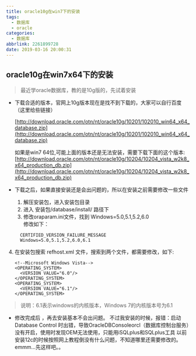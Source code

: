 ```yaml
---
title: oracle10g在win7下的安装
tags:
  - 数据库
  - oracle
categories:
  - 数据库
abbrlink: 2261899728
date: 2019-03-16 20:00:31
---
```

## oracle10g在win7x64下的安装
>最近学oracle数据库，教的是10g版的，先试着安装

<!-- more -->

* 下载合适的版本，官网上10g版本现在是找不到下载的，大家可以自行百度（这里给些链接）

  [http://download.oracle.com/otn/nt/oracle10g/10201/102010_win64_x64_database.zip](http://download.oracle.com/otn/nt/oracle10g/10201/102010_win64_x64_database.zip) 
  
  如果是win7 64位,可能上面的版本还是无法安装，需要下载下面的这个版本:  [http://download.oracle.com/otn/nt/oracle10g/10204/10204_vista_w2k8_x64_production_db.zip](http://download.oracle.com/otn/nt/oracle10g/10204/10204_vista_w2k8_x64_production_db.zip)
* 下载之后，如果直接安装还是会出问题的，所以在安装之前需要修改一些文件
  1. 解压安装包，进入安装包目录
  2. 进入 安装包/database/install/ 路径下
  3. 修改oraparam.ini文件，找到 Windows=5.0,5.1,5.2,6.0  
  修改如下：
  ```
    CERTIFIED_VERSION_FAILURE_MESSAGE
    Windows=5.0,5.1,5.2,6.0,6.1
  ```
 4. 在安装包搜索 refhost.xml 文件，搜索到两个文件，都需要修改，如下:
    ```
    <!--Microsoft Windows Vista-->
    <OPERATING_SYSTEM>
      <VERSION VALUE="6.0"/>
    </OPERATING_SYSTEM>
    <OPERATING_SYSTEM>
      <VERSION VALUE="6.1"/>
    </OPERATING_SYSTEM>
    ```
  >说明：6.1表示windows的内核版本，Windows 7的内核版本号为6.1
    
* 修改完成后 ，再去安装基本不会出问题。
不过我安装的时候，报错：启动 Database Control 时出错，导致OracleDBConsoleorcl（数据库控制台服务）没有开启，使用时发现OEM无法使用，只能用iSQLplus和SQLplus工具
以前安装12c的时候按照网上教程倒没有什么问题，不知道哪里还需要修改的。
emmm...先这样吧。。

